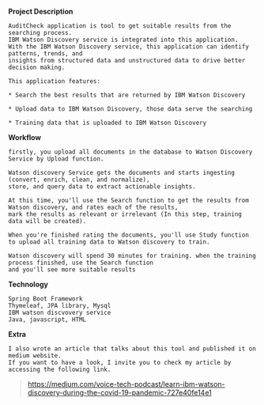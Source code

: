 **Project Description**

    AuditCheck application is tool to get suitable results from the searching process. 
    IBM Watson Discovery service is integrated into this application. 
    With the IBM Watson Discovery service, this application can identify patterns, trends, and 
    insights from structured data and unstructured data to drive better decision making.
    
    This application features:
    
    * Search the best results that are returned by IBM Watson Discovery 
        
    * Upload data to IBM Watson Discovery, those data serve the searching 
        
    * Training data that is uploaded to IBM Watson Discovery 
    
**Workflow**
    
    firstly, you upload all documents in the database to Watson Discovery Service by Upload function.
    
    Watson discovery Service gets the documents and starts ingesting (convert, enrich, clean, and normalize),
    store, and query data to extract actionable insights.
    
    At this time, you'll use the Search function to get the results from Watson discovery, and rates each of the results, 
    mark the results as relevant or irrelevant (In this step, training data will be created).
    
    When you're finished rating the documents, you'll use Study function to upload all training data to Watson discovery to train.
    
    Watson discovery will spend 30 minutes for training. when the training process finished, use the Search function 
    and you'll see more suitable results
    

    
**Technology**

    Spring Boot Framework
    Thymeleaf, JPA library, Mysql
    IBM watson discvovery service
    Java, javascript, HTML

**Extra**
    
    I also wrote an article that talks about this tool and published it on medium website.
    If you want to have a look, I invite you to check my article by accessing the following link.
    
> https://medium.com/voice-tech-podcast/learn-ibm-watson-discovery-during-the-covid-19-pandemic-727e40fe14e1 
